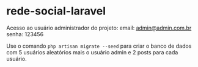 # rede-social-laravel

Acesso ao usuário administrador do projeto:
email: admin@admin.com.br
senha: 123456

Use o comando `php artisan migrate --seed` para criar o banco de dados com 5 usuários aleatórios mais o usuário admin e 2 posts para cada usuário.


